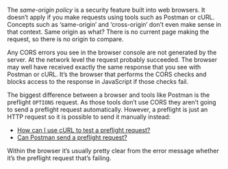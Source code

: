 The _same-origin policy_ is a security feature built into web browsers. It doesn’t apply if you make requests using tools such as Postman or cURL. Concepts such as ‘same-origin’ and ‘cross-origin’ don’t even make sense in that context. Same origin as what? There is no current page making the request, so there is no origin to compare.

Any CORS errors you see in the browser console are not generated by the server. At the network level the request probably succeeded. The browser may well have received exactly the same response that you see with Postman or cURL. It’s the browser that performs the CORS checks and blocks access to the response in JavaScript if those checks fail.

The biggest difference between a browser and tools like Postman is the preflight `OPTIONS` request. As those tools don’t use CORS they aren’t going to send a preflight request automatically. However, a preflight is just an HTTP request so it is possible to send it manually instead:

*   [How can I use cURL to test a preflight request?](/faq#b6b0)
*   [Can Postman send a preflight request?](/faq#c7f6)

Within the browser it’s usually pretty clear from the error message whether it’s the preflight request that’s failing.
